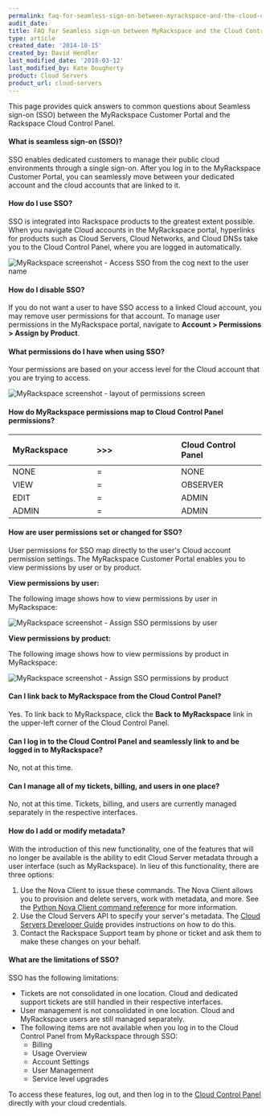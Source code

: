 ```yaml
---
permalink: faq-for-seamless-sign-on-between-myrackspace-and-the-cloud-control-panel/
audit_date:
title: FAQ for Seamless sign-on between MyRackspace and the Cloud Control Panel
type: article
created_date: '2014-10-15'
created_by: David Hendler
last_modified_date: '2018-03-12'
last_modified_by: Kate Dougherty
product: Cloud Servers
product_url: cloud-servers
---
```


This page provides quick answers to common questions about Seamless sign-on
(SSO) between the MyRackspace Customer Portal and the Rackspace Cloud Control
Panel.

#### What is seamless sign-on (SSO)?

SSO enables dedicated customers to manage their public cloud
environments through a single sign-on. After you log in
to the MyRackspace Customer Portal, you can seamlessly move between your
dedicated account and the cloud accounts that are linked to it.

#### How do I use SSO?

SSO is integrated into Rackspace products to the greatest extent possible. When you navigate Cloud accounts in the MyRackspace portal, hyperlinks for
products such as Cloud Servers, Cloud Networks, and Cloud DNSs take you
to the Cloud Control Panel, where you are logged in automatically.

<img src="{% asset_path cloud-servers/faq-for-seamless-sign-on-between-myrackspace-and-the-cloud-control-panel/sso_howto_use.png %}" alt="MyRackspace screenshot - Access SSO from the cog next to the user name" />

#### How do I disable SSO?

If you do not want a user to have SSO access to a linked Cloud account, you may remove user permissions for that account. To manage user permissions
in the MyRackspace portal, navigate to **Account > Permissions >
Assign by Product**.

#### What permissions do I have when using SSO?

Your permissions are based on your access level for the Cloud account that you are trying to access.

<img src="{% asset_path cloud-servers/faq-for-seamless-sign-on-between-myrackspace-and-the-cloud-control-panel/sso_permissions_layout.png %}" alt="MyRackspace screenshot - layout of permissions screen" />

#### How do MyRackspace permissions map to Cloud Control Panel permissions?

<table>
<colgroup>
<col width="33%" />
<col width="33%" />
<col width="33%" />
</colgroup>
<thead>
<tr class="header">
<th align="left"><div class="tablesorter-header-inner">
<div class="tablesorter-header-inner">
<p> MyRackspace</p>
</div>
</div></th>
<th align="left"><div class="tablesorter-header-inner">
<div class="tablesorter-header-inner">
 &gt;&gt;&gt;
</div>
</div></th>
<th align="left"><div class="tablesorter-header-inner">
<div class="tablesorter-header-inner">
 Cloud Control Panel
</div>
</div></th>
</tr>
</thead>
<tbody>
<tr class="odd">
<td align="left"> NONE</td>
<td align="left"> =</td>
<td align="left"> NONE</td>
</tr>
<tr class="even">
<td align="left"> VIEW</td>
<td align="left"> =</td>
<td align="left">OBSERVER</td>
</tr>
<tr class="odd">
<td align="left"> EDIT</td>
<td align="left"> =</td>
<td align="left"> ADMIN</td>
</tr>
<tr class="even">
<td align="left">ADMIN</td>
<td align="left">=</td>
<td align="left">ADMIN</td>
</tr>
</tbody>
</table>

#### How are user permissions set or changed for SSO?

User permissions for SSO map directly to the user's Cloud
account permission settings. The MyRackspace Customer Portal enables you to view permissions by user or by product.

**View permissions by user:**

The following image shows how to view permissions by user in MyRackspace:

<img src="{% asset_path cloud-servers/faq-for-seamless-sign-on-between-myrackspace-and-the-cloud-control-panel/sso_permissions_by_user.png %}" alt="MyRackspace screenshot - Assign SSO permissions by user" />

**View permissions by product:**

The following image shows how to view permissions by product in MyRackspace:

<img src="{% asset_path cloud-servers/faq-for-seamless-sign-on-between-myrackspace-and-the-cloud-control-panel/sso_permission_by_product.png %}" alt="MyRackspace screenshot - Assign SSO permissions by product" />

#### Can I link back to MyRackspace from the Cloud Control Panel?

Yes. To link back to MyRackspace, click the **Back to MyRackspace** link in the upper-left corner of the Cloud Control Panel.

#### Can I log in to the Cloud Control Panel and seamlessly link to and be logged in to MyRackspace?

No, not at this time.

#### Can I manage all of my tickets, billing, and users in one place?

No, not at this time. Tickets, billing, and users are currently managed
separately in the respective interfaces.

#### How do I add or modify metadata?

With the introduction of this new functionality, one of the features
that will no longer be available is the ability to edit Cloud Server
metadata through a user interface (such as MyRackspace). In lieu of this
functionality, there are three options:

1.  Use the Nova Client to issue these commands. The Nova Client allows you to
    provision and delete servers, work with metadata, and more. See the
    [Python Nova Client command reference](/how-to/useful-python-novaclient-commands)
    for more information.
2.  Use the Cloud Servers API to specify your server's metadata. The
    [Cloud Servers Developer Guide](http://bit.ly/2tKspm2) provides
    instructions on how to do this.
3.  Contact the Rackspace Support team by phone or ticket and ask them to make
    these changes on your behalf.

#### What are the limitations of SSO?

SSO has the following limitations:

-   Tickets are not consolidated in one location. Cloud and dedicated
    support tickets are still handled in their respective interfaces.
-   User management is not consolidated in one location. Cloud and
    MyRackspace users are still managed separately.
-   The following items are not available when you log in to the
    Cloud Control Panel from MyRackspace through SSO:
    -   Billing
    -   Usage Overview
    -   Account Settings
    -   User Management
    -   Service level upgrades

To access these features, log out, and then log in to the [Cloud Control Panel](http://mycloud.rackspace.com) directly with your cloud
credentials.
